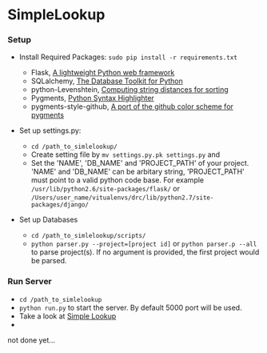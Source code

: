SimpleLookup
============

### Setup

* Install Required Packages: `sudo pip install -r requirements.txt`
  + Flask,  [A lightweight Python web framework](http://flask.pocoo.org/)
  + SQLalchemy, [The Database Toolkit for Python](http://www.sqlalchemy.org/)
  + python-Levenshtein, [Computing string distances for sorting](https://pypi.python.org/pypi/python-Levenshtein/)
  + Pygments, [Python Syntax Highlighter](http://pygments.org/)
  + pygments-style-github, [A port of the github color scheme for pygments](https://github.com/hugomaiavieira/pygments-style-github)

* Set up settings.py: 
  + `cd /path_to_simlelookup/`
  + Create setting file by `mv settings.py.pk settings.py` and
  + Set the 'NAME', 'DB_NAME' and 'PROJECT_PATH' of your project. 'NAME' and 'DB_NAME' can be arbitary string, 'PROJECT_PATH' must point to a valid python code base. For example `/usr/lib/python2.6/site-packages/flask/` or `/Users/user_name/vitualenvs/drc/lib/python2.7/site-packages/django/`

* Set up Databases
  + `cd /path_to_simlelookup/scripts/`
  + `python parser.py --project=[project id]` or  `python parser.p --all` to parse project(s). If no argument is provided, the first project would be parsed.

### Run Server
* `cd /path_to_simlelookup`
* `python run.py` to start the server. By default 5000 port will be used. 
* Take a look at [Simple Lookup](http://127.0.0.1:5000)
* 
not done yet...

